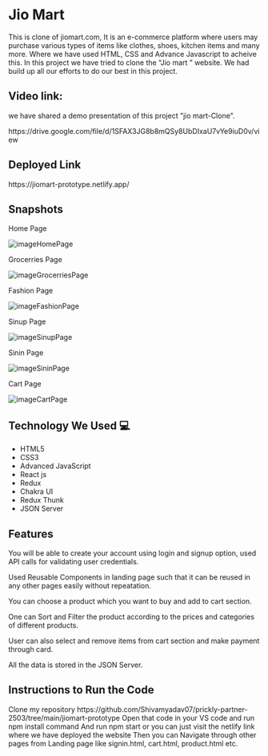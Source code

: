 # Jio Mart
This is clone of jiomart.com, It is an e-commerce platform where users may purchase various types of items like clothes,
shoes, kitchen items and many more. Where we have used HTML, CSS and Advance Javascript to acheive this. In this project we
have tried to clone the “Jio mart ” website. We had build up all our efforts to do our best in this project.

<h2>Video link:  </h2>
<p> we have shared a demo presentation of this project "jio mart-Clone". </p>
https://drive.google.com/file/d/1SFAX3JG8b8mQSy8UbDIxaU7vYe9iuD0v/view

<h2> Deployed Link </h2>
https://jiomart-prototype.netlify.app/
<h2> Snapshots </h2>
<p>Home Page</p>
<img src="https://github.com/Shivamyadav07/prickly-partner-2503/blob/main/jiomart-prototype/public/Imgs/home%20page.png?raw=true" alt="imageHomePage">

<p>Grocerries Page</p>
<img src="https://github.com/Shivamyadav07/prickly-partner-2503/blob/main/jiomart-prototype/public/Imgs/grocerries%20page.png?raw=true" alt="imageGrocerriesPage">

<p>Fashion Page</p>
<img src="https://github.com/Shivamyadav07/prickly-partner-2503/blob/main/jiomart-prototype/public/Imgs/Fashion%20page.png?raw=true" alt="imageFashionPage">

<p>Sinup Page</p>
<img src="https://github.com/Shivamyadav07/prickly-partner-2503/blob/main/jiomart-prototype/public/Imgs/signup%20page.png?raw=true" alt="imageSinupPage">

<p>Sinin Page</p>
<img src="https://github.com/Shivamyadav07/prickly-partner-2503/blob/main/jiomart-prototype/public/Imgs/sign%20in%20page.png?raw=true" alt="imageSininPage">

<p>Cart Page</p>
<img src="https://github.com/Shivamyadav07/prickly-partner-2503/blob/main/jiomart-prototype/public/Imgs/cart%20page.png?raw=true" alt="imageCartPage">

<h2> Technology We Used 💻 </h2>
<ul>
  <li> HTML5 </li>
  <li> CSS3 </li>
  <li> Advanced JavaScript </li>
  <li> React js </li>
  <li> Redux </li>
  <li> Chakra UI </li>
  <li> Redux Thunk </li>
  <li> JSON Server </li>
</ul>
  
  
<h2>Features  </h2>
<p>
You will be able to create your account using login and signup option, used API calls for validating user credentials.

Used Reusable Components in landing page such that it can be reused in any other pages easily without repeatation.

You can choose a product which you want to buy and add to cart section.

One can Sort and Filter the product according to the prices and categories of different products.

User can also select and remove items from cart section and make payment through card.

All the data is stored in the JSON Server.
</p>


<h2> Instructions to Run the Code </h2>
<p>    
Clone my repository https://github.com/Shivamyadav07/prickly-partner-2503/tree/main/jiomart-prototype
Open that code in your VS code and run npm install command
And run npm start or you can just visit the netlify link where we have deployed the website
Then you can Navigate through other pages from Landing page like signin.html, cart.html, product.html etc.
</p>
